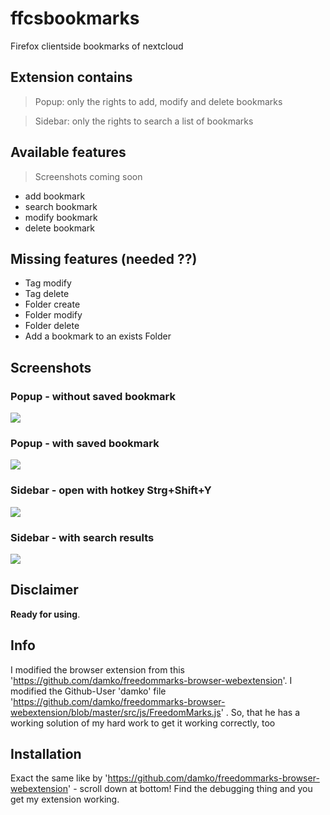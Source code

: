 # ffcsbookmarks
Firefox clientside bookmarks of nextcloud

## Extension contains
> Popup: only the rights to add, modify and delete bookmarks


> Sidebar: only the rights to search a list of bookmarks

## Available features
> Screenshots coming soon
- add bookmark
- search bookmark
- modify bookmark
- delete bookmark

## Missing features **(needed ??)**
- Tag modify
- Tag delete
- Folder create
- Folder modify
- Folder delete
- Add a bookmark to an exists Folder

## Screenshots

### Popup - without saved bookmark
![](screenshots/Popup\_BookmarkNotAdded.png)

### Popup - with saved bookmark
![](screenshots/Popup\_BookmarkAdded.png)

### Sidebar - open with hotkey Strg+Shift+Y
![](screenshots/Sidebar\_Empty.png)

### Sidebar - with search results
![](screenshots/Sidebar\_SearchResults.png)

## Disclaimer
**Ready for using**.

## Info
I modified the browser extension from this 'https://github.com/damko/freedommarks-browser-webextension'.
I modified the Github-User 'damko' file 'https://github.com/damko/freedommarks-browser-webextension/blob/master/src/js/FreedomMarks.js' .
So, that he has a working solution of my hard work to get it working correctly, too

## Installation
Exact the same like by 'https://github.com/damko/freedommarks-browser-webextension' - scroll down at bottom! Find the debugging thing and you get my extension working.
